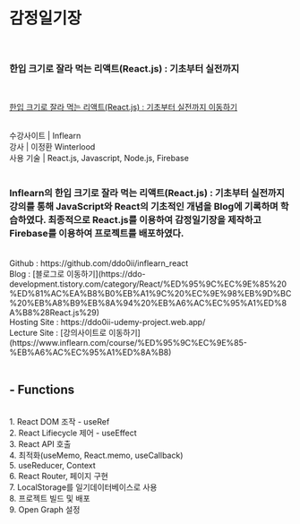 # 감정일기장
<br/>

### 한입 크기로 잘라 먹는 리액트(React.js) : 기초부터 실전까지

<br/>

[한입 크기로 잘라 먹는 리액트(React.js) : 기초부터 실전까지 이동하기](https://www.inflearn.com/course/%ED%95%9C%EC%9E%85-%EB%A6%AC%EC%95%A1%ED%8A%B8)

<br/>
수강사이트 | Inflearn <br/>
강사 | 이정환 Winterlood <br/>
사용 기술 | React.js, Javascript, Node.js, Firebase 
<br/><br/>

### Inflearn의 한입 크기로 잘라 먹는 리액트(React.js) : 기초부터 실전까지강의를 통해 JavaScript와 React의 기초적인 개념을 Blog에 기록하며 학습하였다. 최종적으로 React.js를 이용하여 감정일기장을 제작하고 Firebase를 이용하여 프로젝트를 배포하였다.

<br/>
Github : https://github.com/ddo0ii/inflearn_react <br/>
Blog : [블로그로 이동하기](https://ddo-development.tistory.com/category/React/%ED%95%9C%EC%9E%85%20%ED%81%AC%EA%B8%B0%EB%A1%9C%20%EC%9E%98%EB%9D%BC%20%EB%A8%B9%EB%8A%94%20%EB%A6%AC%EC%95%A1%ED%8A%B8%28React.js%29) <br/>
Hosting Site : https://ddo0ii-udemy-project.web.app/ <br/>
Lecture Site : [강의사이트로 이동하기](https://www.inflearn.com/course/%ED%95%9C%EC%9E%85-%EB%A6%AC%EC%95%A1%ED%8A%B8)
<br/><br/>

## - Functions

<br/>
1. React DOM 조작 - useRef <br/>
2. React Lifiecycle 제어 - useEffect <br/>
3. React API 호출 <br/>
4. 최적화(useMemo, React.memo, useCallback) <br/>
5. useReducer, Context <br/>
6. React Router, 페이지 구현 <br/>
7. LocalStorage를 일기데이터베이스로 사용 <br/>
8. 프로젝트 빌드 및 배포 <br/>
9. Open Graph 설정
